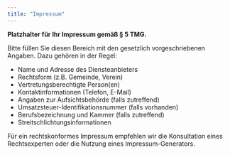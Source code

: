 ```yaml
---
title: "Impressum"
---
```

**Platzhalter für Ihr Impressum gemäß § 5 TMG.**

Bitte füllen Sie diesen Bereich mit den gesetzlich vorgeschriebenen Angaben. Dazu gehören in der Regel:

* Name und Adresse des Diensteanbieters
* Rechtsform (z.B. Gemeinde, Verein)
* Vertretungsberechtigte Person(en)
* Kontaktinformationen (Telefon, E-Mail)
* Angaben zur Aufsichtsbehörde (falls zutreffend)
* Umsatzsteuer-Identifikationsnummer (falls vorhanden)
* Berufsbezeichnung und Kammer (falls zutreffend)
* Streitschlichtungsinformationen

Für ein rechtskonformes Impressum empfehlen wir die Konsultation eines Rechtsexperten oder die Nutzung eines Impressum-Generators.